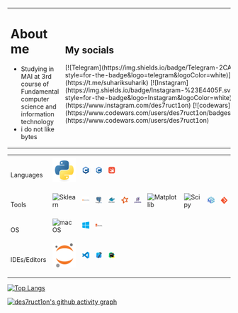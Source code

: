 <table>
<tr> 
<td width="550">
<h1>About me</h1>

- Studying in MAI at 3rd course of Fundamental computer science and information technology
- i do not like bytes
</td>
<td>
   <h2> My socials </h2>
   [![Telegram](https://img.shields.io/badge/Telegram-2CA5E0?style=for-the-badge&logo=telegram&logoColor=white)](https://t.me/suhariksuharik)
   [![Instagram](https://img.shields.io/badge/Instagram-%23E4405F.svg?style=for-the-badge&logo=Instagram&logoColor=white)](https://www.instagram.com/des7ruct1on)
   [![codewars](https://www.codewars.com/users/des7ruct1on/badges/small)](https://www.codewars.com/users/des7ruct1on) 
</td>
</tr>
</table>
<table>

<td>
  <tr>
      <td> Languages </td>
      <td>
          <img src="https://github.com/devicons/devicon/blob/master/icons/python/python-original.svg" title="Python" width="70"/>&nbsp;
      </td>
      <td>
          <img src="https://github.com/devicons/devicon/blob/master/icons/cplusplus/cplusplus-original.svg" title="C++" width="70"/>&nbsp;
      </td>
      <td>
          <img src="https://github.com/devicons/devicon/blob/master/icons/c/c-original.svg" title="C" width="70"/>&nbsp;
      </td>
      <td>
           <img src="https://github.com/devicons/devicon/blob/master/icons/swift/swift-original.svg" title="Swift" width="70"/>&nbsp;
      </td>
  </tr>
  <tr>
      <td> Tools </td>
     <td> 
           <img src="https://upload.wikimedia.org/wikipedia/commons/0/05/Scikit_learn_logo_small.svg" title="Sklearn" width="70"/>&nbsp;
      </td>
     <td> 
           <img src="https://github.com/devicons/devicon/blob/master/icons/tensorflow/tensorflow-original-wordmark.svg" title="TensorFlow" width="70"/>&nbsp;
      </td>
     <td> 
           <img src="https://github.com/devicons/devicon/blob/master/icons/postgresql/postgresql-original-wordmark.svg" title="PostgreSQL" width="70"/>&nbsp;
      </td>
     <td> 
           <img src="https://github.com/devicons/devicon/blob/master/icons/docker/docker-original-wordmark.svg" title="Docker" width="70"/>&nbsp;
      </td>
     <td>
           <img src="https://github.com/devicons/devicon/blob/master/icons/apachespark/apachespark-original.svg" title="PySpark" width="70"/>&nbsp;
      </td>
      <td>
           <img src="https://github.com/devicons/devicon/blob/master/icons/pandas/pandas-original-wordmark.svg" title="Pandas" width="70"/>&nbsp;
      </td>
      <td>
           <img src="https://upload.wikimedia.org/wikipedia/commons/8/84/Matplotlib_icon.svg" title="Matplotlib" width="70"/>&nbsp;
      </td>
      <td>
           <img src="https://upload.wikimedia.org/wikipedia/commons/b/b2/SCIPY_2.svg" title="Scipy" width="70"/>&nbsp;
      </td>
      <td> 
           <img src="https://github.com/devicons/devicon/blob/master/icons/numpy/numpy-original.svg" title="Numpy" width="70"/>&nbsp;
      </td>
      <td>
           <img src="https://github.com/devicons/devicon/blob/master/icons/git/git-original.svg" title="Git" width="70"/>&nbsp;
      </td>
  </tr>
  <tr>
      <td> OS </td>
      <td>
           <img src="https://upload.wikimedia.org/wikipedia/de/b/b1/MacOS-Logo.svg" title="macOS" width="70"/>&nbsp;
      </td>
      <td>
           <img src="https://github.com/devicons/devicon/blob/master/icons/windows8/windows8-original.svg" title="Windows" width="70"/>&nbsp;
      </td>
      <td>
           <img src="https://github.com/devicons/devicon/blob/master/icons/ubuntu/ubuntu-original-wordmark.svg" title="Ubuntu" width="70"/>&nbsp;
      </td>
    
  </tr>
  <tr>
     <td> IDEs/Editors </td>
      <td>
           <img src="https://github.com/devicons/devicon/blob/master/icons/jupyter/jupyter-original.svg" title="Jupyter" width="70"/>&nbsp;
      </td>
      <td>
           <img src="https://github.com/devicons/devicon/blob/master/icons/vscode/vscode-original.svg" title="Visual Studio Code" width="70"/>&nbsp;
      </td>
      <td>
           <img src="https://github.com/devicons/devicon/blob/master/icons/xcode/xcode-original.svg" title="Xcode" width="70"/>&nbsp;
      </td>
      <td>
           <img src="https://github.com/devicons/devicon/blob/master/icons/pycharm/pycharm-original.svg" title="Pycharm" width="70"/>&nbsp;
      </td>
  </tr>
</table>
<div>
   
   [![Top Langs](https://github-readme-stats.vercel.app/api/top-langs/?username=des7ruct1on&layout=pie)](https://github.com/des7ruct1on/github-readme-stats)
</div>
<div> 

   [![des7ruct1on's github activity graph](https://github-readme-activity-graph.vercel.app/graph?username=des7ruct1on&theme=xcode)](https://github.com/des7ruct1on/github-readme-activity-graph)
</div> 

